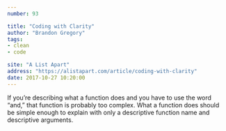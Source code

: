 ```yaml
---
number: 93

title: "Coding with Clarity"
author: "Brandon Gregory"
tags:
- clean
- code

site: "A List Apart"
address: "https://alistapart.com/article/coding-with-clarity"
date: 2017-10-27 10:20:00
---
```


If you’re describing what a function does and you have to use the word “and,” that function is probably too complex. What a function does should be simple enough to explain with only a descriptive function name and descriptive arguments.
